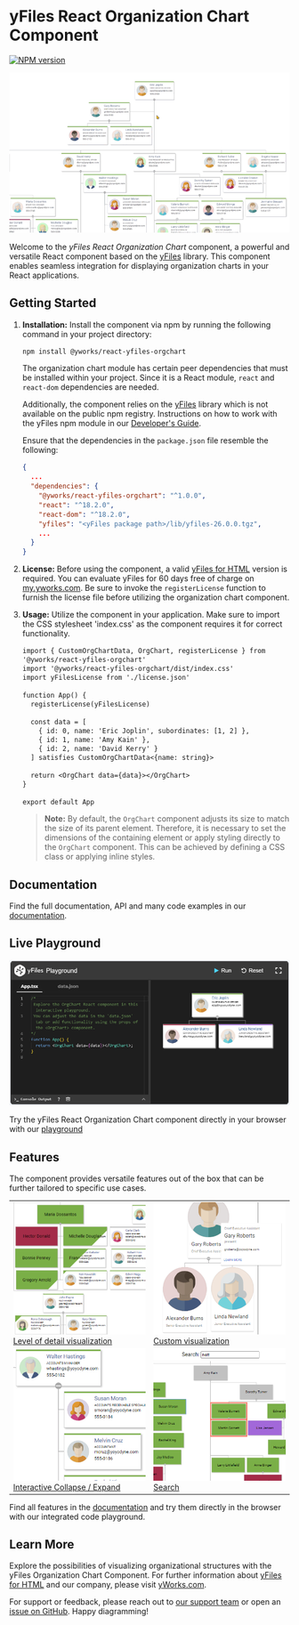 # yFiles React Organization Chart Component

[![NPM version](https://img.shields.io/npm/v/@yworks/react-yfiles-orgchart?style=flat)](https://www.npmjs.org/package/@yworks/react-yfiles-orgchart)

[![yFiles React Organization Chart Component](https://raw.githubusercontent.com/yWorks/react-yfiles-orgchart/main/assets/react-orgchart-component.gif)](https://docs.yworks.com/react-yfiles-orgchart)

Welcome to the *yFiles React Organization Chart* component, a powerful and versatile React component based on the [yFiles](https://www.yworks.com/yfiles-overview) library. 
This component enables seamless integration for displaying organization charts in your React applications.

## Getting Started

1. **Installation:**
   Install the component via npm by running the following command in your project directory:
   ```bash
   npm install @yworks/react-yfiles-orgchart
   ```
   
   The organization chart module has certain peer dependencies that must be installed within your project. Since it is a React module, `react` and `react-dom` dependencies are needed.
    
   Additionally, the component relies on the [yFiles](https://www.yworks.com/yfiles-overview) library which is not available on the public npm registry. Instructions on how to work with the yFiles npm module in our [Developer's Guide](https://docs.yworks.com/yfileshtml/#/dguide/yfiles_npm_module).

   Ensure that the dependencies in the `package.json` file resemble the following:
   ```json
   {
     ...
     "dependencies": {
       "@yworks/react-yfiles-orgchart": "^1.0.0",
       "react": "^18.2.0",
       "react-dom": "^18.2.0",
       "yfiles": "<yFiles package path>/lib/yfiles-26.0.0.tgz",
       ...
     }
   }
   ```

2. **License:**
    Before using the component, a valid [yFiles for HTML](https://www.yworks.com/products/yfiles-for-html) version is required. You can evaluate yFiles for 60 days free of charge on [my.yworks.com](https://my.yworks.com/signup?product=YFILES_HTML_EVAL).
    Be sure to invoke the `registerLicense` function to furnish the license file before utilizing the organization chart component.
    
3. **Usage:**
    Utilize the component in your application.
    Make sure to import the CSS stylesheet 'index.css' as the component requires it for correct functionality.

    ```tsx
    import { CustomOrgChartData, OrgChart, registerLicense } from '@yworks/react-yfiles-orgchart'
    import '@yworks/react-yfiles-orgchart/dist/index.css' 
    import yFilesLicense from './license.json'
   
    function App() {
      registerLicense(yFilesLicense)
      
      const data = [
        { id: 0, name: 'Eric Joplin', subordinates: [1, 2] },
        { id: 1, name: 'Amy Kain' },
        { id: 2, name: 'David Kerry' }
      ] satisfies CustomOrgChartData<{name: string}>
     
      return <OrgChart data={data}></OrgChart>
    }
    
    export default App
    ```

    > **Note:** By default, the `OrgChart` component adjusts its size to match the size of its parent element. Therefore, it is necessary to set the dimensions of the containing element or apply styling directly to the `OrgChart` component. This can be achieved by defining a CSS class or applying inline styles.

## Documentation

Find the full documentation, API and many code examples in our [documentation](https://docs.yworks.com/react-yfiles-orgchart).

## Live Playground

[![Live Playground](https://raw.githubusercontent.com/yWorks/react-yfiles-orgchart/main/assets/playground.png)](https://docs.yworks.com/react-yfiles-orgchart/introduction/welcome)

Try the yFiles React Organization Chart component directly in your browser with our [playground](https://docs.yworks.com/react-yfiles-orgchart/introduction/welcome)

## Features

The component provides versatile features out of the box that can be further tailored to specific use cases. 

<table>
    <tr>
        <td>
            <a href="https://docs.yworks.com/react-yfiles-orgchart/introduction/welcome"><img src="https://raw.githubusercontent.com/yWorks/react-yfiles-orgchart/main/assets/level-of-detail.png" title="Level of detail visualization" alt="Level of detail visualization"></a><br>
            <a href="https://docs.yworks.com/react-yfiles-orgchart/introduction/welcome">Level of detail visualization</a>
        </td>
        <td>
            <a href="https://docs.yworks.com/react-yfiles-orgchart/features/custom-items"><img src="https://raw.githubusercontent.com/yWorks/react-yfiles-orgchart/main/assets/custom-visualization.png" title="Custom visualization" alt="Custom visualization"></a><br>
            <a href="https://docs.yworks.com/react-yfiles-orgchart/features/custom-items">Custom visualization</a>
        </td>
    </tr>
    <tr>
        <td>
            <a href="https://docs.yworks.com/react-yfiles-orgchart/features/hook-orgchartprovider"><img src="https://raw.githubusercontent.com/yWorks/react-yfiles-orgchart/main/assets/collapse-expand.png" title="Collapse / Expand" alt="Collapse / Expand"></a><br>
            <a href="https://docs.yworks.com/react-yfiles-orgchart/features/hook-orgchartprovider">Interactive Collapse / Expand</a>
        </td>
        <td>
            <a href="https://docs.yworks.com/react-yfiles-orgchart/features/search"><img src="https://raw.githubusercontent.com/yWorks/react-yfiles-orgchart/main/assets/search.png" title="Search" alt="Search"></a><br>
            <a href="https://docs.yworks.com/react-yfiles-orgchart/features/search">Search</a>
        </td>
    </tr>
</table>

Find all features in the [documentation](https://docs.yworks.com/react-yfiles-orgchart) and try them directly in the
browser with our integrated code playground.

## Learn More

Explore the possibilities of visualizing organizational structures with the yFiles Organization Chart Component. For further information about [yFiles for HTML](https://www.yworks.com/yfiles-overview) and our company, please visit [yWorks.com](https://www.yworks.com).

For support or feedback, please reach out to [our support team](https://www.yworks.com/contact) or open an [issue on GitHub](https://github.com/yWorks/react-yfiles-orgchart/issues). Happy diagramming!

